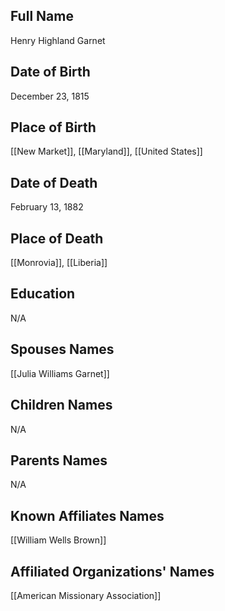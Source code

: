 ## Full Name
Henry Highland Garnet

## Date of Birth
December 23, 1815

## Place of Birth
[[New Market]], [[Maryland]], [[United States]]

## Date of Death
February 13, 1882

## Place of Death
[[Monrovia]], [[Liberia]]

## Education
N/A

## Spouses Names
[[Julia Williams Garnet]]

## Children Names
N/A

## Parents Names
N/A

## Known Affiliates Names
[[William Wells Brown]]

## Affiliated Organizations' Names
[[American Missionary Association]]

